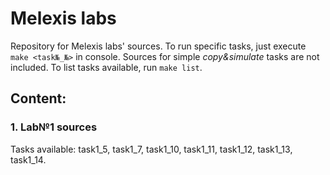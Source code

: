 # Melexis labs
Repository for Melexis labs' sources. To run specific tasks, just execute `make <task№_№>` in console. Sources for simple <i>copy&simulate</i> tasks are not included. To list tasks available, run `make list`. 
## Content:
### 1. Lab№1 sources
Tasks available: task1_5, task1_7, task1_10, task1_11, task1_12, task1_13, task1_14.
